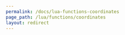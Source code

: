 ```yaml
---
permalink: /docs/lua-functions-coordinates
page_path: /lua/functions/coordinates
layout: redirect
---
```

